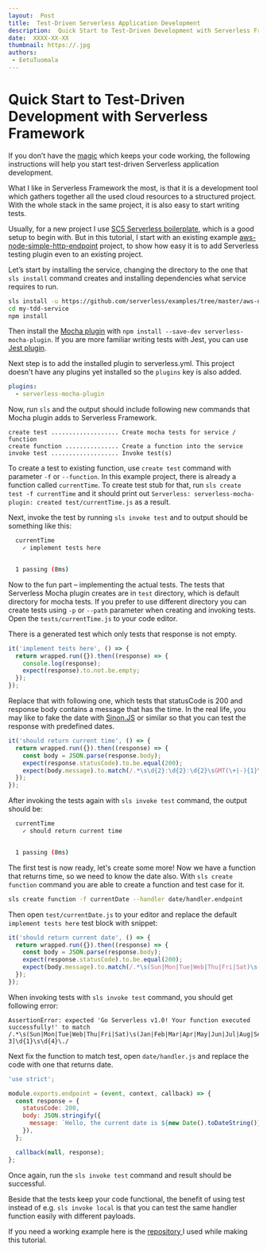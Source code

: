 ```yaml
---
layout:  Post
title:  Test-Driven Serverless Application Development
description:  Quick Start to Test-Driven Development with Serverless Framework.
date:  XXXX-XX-XX
thumbnail: https://.jpg
authors:
 - EetuTuomala
---
```


# Quick Start to Test-Driven Development with Serverless Framework

If you don’t have the [magic](http://www.commitstrip.com/en/2017/02/08/where-are-the-tests/) which keeps your code working, the following instructions will help you start test-driven Serverless application development.

What I like in Serverless Framework the most, is that it is a development tool which gathers together all the used cloud resources to a structured project. With the whole stack in the same project, it is also easy to start writing tests. 

Usually, for a new project I use [SC5 Serverless boilerplate](https://github.com/sc5/sc5-serverless-boilerplate), which is a good setup to begin with. But in this tutorial, I start with an existing example [aws-node-simple-http-endpoint](https://github.com/serverless/examples/tree/master/aws-node-simple-http-endpoint) project, to show how easy it is to add Serverless testing plugin even to an existing project. 

Let’s start by installing the service, changing the directory to the one that `sls install` command creates and installing dependencies what service requires to run.

```Bash
sls install -u https://github.com/serverless/examples/tree/master/aws-node-simple-http-endpoint -n my-tdd-service
cd my-tdd-service
npm install
```

Then install the [Mocha plugin](https://github.com/sc5/serverless-mocha-plugin) with `npm install --save-dev serverless-mocha-plugin`. If you are more familiar writing tests with Jest, you can use [Jest plugin](https://github.com/sc5/serverless-jest-plugin).

Next step is to add the installed plugin to serverless.yml. This project doesn't have any plugins yet installed so the `plugins` key is also added.

```Yaml
plugins:
  - serverless-mocha-plugin
```

Now, run `sls` and the output should include following new commands that Mocha plugin adds to Serverless Framework.

```
create test ................... Create mocha tests for service / function
create function ............... Create a function into the service
invoke test ................... Invoke test(s)
```

To create a test to existing function, use `create test` command with parameter `-f` or `--function`. In this example project, there is already a function called `currentTime`. To create test stub for that, run `sls create test -f currentTime` and it should print out `Serverless: serverless-mocha-plugin: created test/currentTime.js` as a result.

Next, invoke the test by running `sls invoke test` and to output should be something like this:

```Bash
  currentTime
    ✓ implement tests here


  1 passing (8ms)
```

Now to the fun part – implementing the actual tests. The tests that Serverless Mocha plugin creates are in `test` directory, which is default directory for mocha tests. If you prefer to use different directory you can create tests using `-p` or `--path` parameter when creating and invoking tests. Open the `tests/currentTime.js` to your code editor.

There is a generated test which only tests that response is not empty.

```JavaScript
it('implement tests here', () => {
  return wrapped.run({}).then((response) => {
    console.log(response);
    expect(response).to.not.be.empty;
  });
});
```

Replace that with following one, which tests that statusCode is 200 and response body contains a message that has the time. In the real life, you may like to fake the date with [Sinon.JS](http://sinonjs.org/) or similar so that you can test the response with predefined dates.

```JavaScript
it('should return current time', () => {
  return wrapped.run({}).then((response) => {
    const body = JSON.parse(response.body);
    expect(response.statusCode).to.be.equal(200);
    expect(body.message).to.match(/.*\s\d{2}:\d{2}:\d{2}\sGMT(\+|-){1}\d{4}\s\(.*\)\./);
  });
});
```

After invoking the tests again with `sls invoke test` command, the output should be:

```Bash
  currentTime
    ✓ should return current time


  1 passing (8ms)
```

The first test is now ready, let's create some more! Now we have a function that returns time, so we need to know the date also. With `sls create function` command you are able to create a function and test case for it.

```Bash
sls create function -f currentDate --handler date/handler.endpoint
```

Then open `test/currentDate.js` to your editor and replace the default `implement tests here` test block with snippet:

```JavaScript
it('should return current date', () => {
  return wrapped.run({}).then((response) => {
    const body = JSON.parse(response.body);
    expect(response.statusCode).to.be.equal(200);
    expect(body.message).to.match(/.*\s(Sun|Mon|Tue|Web|Thu|Fri|Sat)\s(Jan|Feb|Mar|Apr|May|Jun|Jul|Aug|Sep|Nov|Dec)\s[0-3]\d{1}\s\d{4}\./);
  });
});
```

When invoking tests with `sls invoke test` command, you should get following error:

```
AssertionError: expected 'Go Serverless v1.0! Your function executed successfully!' to match /.*\s(Sun|Mon|Tue|Web|Thu|Fri|Sat)\s(Jan|Feb|Mar|Apr|May|Jun|Jul|Aug|Sep|Nov|Dec)\s[0-3]\d{1}\s\d{4}\./
```

Next fix the function to match test, open `date/handler.js` and replace the code with one that returns date.

```JavaScript
'use strict';

module.exports.endpoint = (event, context, callback) => {
  const response = {
    statusCode: 200,
    body: JSON.stringify({
      message: `Hello, the current date is ${new Date().toDateString()}.`,
    }),
  };

  callback(null, response);
};
```

Once again, run the `sls invoke test` command and result should be successful.

Beside that the tests keep your code functional, the benefit of using test instead of e.g. `sls invoke local` is that you can test the same handler function easily with different payloads.

If you need a working example here is the [repository ](https://github.com/laardee/my-tdd-service) I used while making this tutorial.
